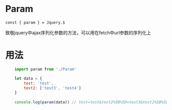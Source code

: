 # Param
    const { param } = Jquery.$

致敬jquery中ajax序列化参数的方法，可以用在fetch中url参数的序列化上
    
# 用法
``` javascript
    import param from './Param'

    let data = {
        test: 'test',
        test2: ['test3', 'test4']
    }
        
    console.log(param(data)) // test=test&test2%5B%5D=test3&test2%5B%5D=test4
```